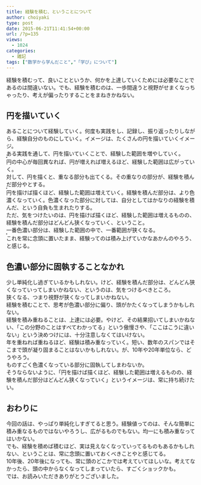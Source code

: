 ```yaml
---
title: 経験を積む、ということについて
author: choiyaki
type: post
date: 2015-06-21T11:41:54+00:00
url: /?p=135
views:
  - 1024
categories:
  - 雑記
tags: ["数学から学んだこと","「学び」について"]
---
```

経験を積むって、良いことというか、何かを上達していくためには必要なことであるのは間違いない。でも、経験を積むのは、一歩間違うと視野がせまくなっちゃったり、考えが偏ったりすることをまねきかねない。

## 円を描いていく

あることについて経験していく。何度も実践をし、記録し、振り返ったりしながら、経験自分のものにしていく。イメージは、たくさんの円を描いていくイメージ。  
ある実践を通して、円を描いていくことで、経験した範囲を増やしていく。  
<a href="https://www.flickr.com/photos/57988299@N08/18362013563" target="_blank" rel="nofollow"><img src="https://i0.wp.com/farm1.static.flickr.com/537/18362013563_dcc5c60924.jpg?w=660" alt="" title="IMG_7567 by choiyaki, on Flickr" style="border: 1px solid black;" data-recalc-dims="1" /></a>  
円の中心が毎回異なれば、円が増えれば増えるほど、経験した範囲は広がっていく。  
対して、円を描くと、重なる部分も出てくる。その重なりの部分が、経験を積んだ部分やとする。  
<a href="https://www.flickr.com/photos/57988299@N08/18362016723" target="_blank" rel="nofollow"><img src="https://i2.wp.com/farm1.static.flickr.com/459/18362016723_022fc628be.jpg?w=660" alt="" title="IMG_7568 by choiyaki, on Flickr" style="border: 1px solid black;" data-recalc-dims="1" /></a>  
円を描けば描くほど、経験した範囲は増えていく。経験を積んだ部分は、より色濃くなっていく。色濃くなった部分に対しては、自分としてはかなりの経験を積んだ、という自負も生まれたりする。  
ただ、気をつけたいのは、円を描けば描くほど、経験した範囲は増えるものの、経験を積んだ部分はどんどん狭くなっていく、ということ。  
一番色濃い部分は、経験した範囲の中で、一番範囲が狭くなる。  
<a href="https://www.flickr.com/photos/57988299@N08/18794990310" target="_blank" rel="nofollow"><img src="https://i0.wp.com/farm1.static.flickr.com/276/18794990310_043a9374f0.jpg?w=660" alt="" title="IMG_7569 by choiyaki, on Flickr" style="border: 1px solid black;" data-recalc-dims="1" /></a>  
これを常に念頭に置いたまま、経験ってのは積み上げていかなあかんのやろう、と感じる。

## 色濃い部分に固執することなかれ

少し単純化し過ぎているかもしれない。けど、経験を積んだ部分は、どんどん狭くなっていってしまいかねない、というのは、気をつけるべきところ。  
狭くなる、つまり視野が狭くなってしまいかねない。  
経験を積むことで、思考が色濃い部分に偏り、頭がかたくなってしまうかもしれない。  
経験を積み重ねることは、上達には必要。やけど、その結果招いてしまいかねない、「この分野のことはすべてわかってる」という傲慢さや、「ここはこうに違いない」という決めつけには、十分注意しなくてはいけない。  
年を重ねれば重ねるほど、経験は積み重なっていく。短い、数年のスパンではそこまで頭が凝り固まることはないかもしれない。が、10年や20年単位なら、どうやろう。  
ものすごく色濃くなっている部分に固執してしまわないか。  
そうならないように、「円を描けば描くほど、経験した範囲は増えるものの、経験を積んだ部分はどんどん狭くなっていく」というイメージは、常に持ち続けたい。

## おわりに

今回の話は、やっぱり単純化しすぎてると思う。経験値ってのは、そんな簡単に積み重なるものではないやろうし、広がるものでもない。均一にも積み重なってはいかない。  
でも、経験を積めば積むほど、実は見えなくなっていってるものもあるかもしれない、ということは、常に念頭に置いておくべきことやと感じてる。  
10年後、20年後になっても、常に頭のどこかでは考えていてほしいな。考えてなかったら、頭の中からなくなってしまっていたら、すごくショックかも。  
では、お読みいただきありがとうございました。